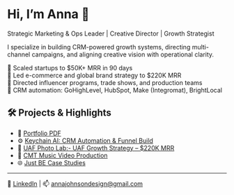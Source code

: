 # Hi, I’m Anna 👋  
Strategic Marketing & Ops Leader | Creative Director | Growth Strategist

I specialize in building CRM-powered growth systems, directing multi-channel campaigns, and aligning creative vision with operational clarity.

🔹 Scaled startups to $50K+ MRR in 90 days  
🔹 Led e-commerce and global brand strategy to $220K MRR  
🔹 Directed influencer programs, trade shows, and production teams  
🔹 CRM automation: GoHighLevel, HubSpot, Make (Integromat), BrightLocal  

## 🛠️ Projects & Highlights

- 📂 [Portfolio PDF](https://www.canva.com/design/DAGsJpOLiks/UQOTUlSFAfpIoA_Bvpb9Pg/view?utm_content=DAGsJpOLiks&utm_campaign=designshare&utm_medium=link2&utm_source=uniquelinks&utlId=hf426294386)
- ⚙️ [Keychain AI: CRM Automation & Funnel Build](https://github.com/AnnaJohnsonCOO/keychain-crm-automation)
- 🎯 [UAF Photo Lab:- UAF Growth Strategy – $220K MRR ](https://github.com/annajohnsoncoo/uaf-growth-strategy)
- 🎥 [CMT Music Video Production](https://www.youtube.com/watch?v=mO4a1PCdDqQ&ab_channel=AngieK)
- 🌐 [Just BE Case Studies](https://github.com/AnnaJohnsonCOO/just-be-case-studies)

---

💼 [LinkedIn](https://linkedin.com/in/annajohnsonsd) | 📫 annajohnsondesign@gmail.com
